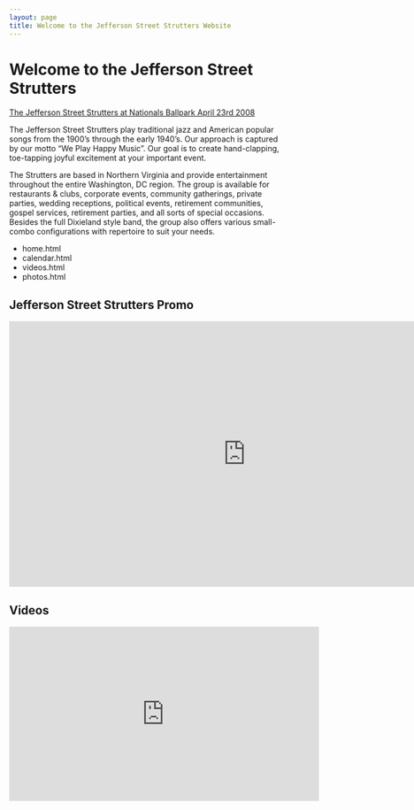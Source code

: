 ```yaml
---
layout: page
title: Welcome to the Jefferson Street Strutters Website
---
```


# Welcome to the Jefferson Street Strutters

[The Jefferson Street Strutters at Nationals Ballpark April 23rd 2008](DSCN0036-600x450.jpg)

The Jefferson Street Strutters play traditional jazz and American popular songs from the 1900’s through the early 1940’s.  Our approach is captured by our motto “We Play Happy Music”. Our goal is to create hand-clapping, toe-tapping joyful excitement at your important event.

The Strutters are based in Northern Virginia and provide entertainment throughout the entire Washington, DC region. The group is available for restaurants & clubs, corporate events, community gatherings, private parties, wedding receptions, political events, retirement communities, gospel services, retirement parties, and all sorts of special occasions. Besides the full Dixieland style band, the group also offers various small-combo configurations with repertoire to suit your needs.

* home.html
* calendar.html
* videos.html
* photos.html

## Jefferson Street Strutters Promo

<iframe width="853" height="480" src="https://www.youtube-nocookie.com/embed/7DIXtGTl5U0" frameborder="0" allow="accelerometer; autoplay; encrypted-media; gyroscope; picture-in-picture" allowfullscreen></iframe>


## Videos

<iframe width="560" height="315" src="https://www.youtube.com/embed/videoseries?list=PLNIYMTLS6lhgZbpxSf58E799Iml-IEc6n" frameborder="0" allow="accelerometer; autoplay; encrypted-media; gyroscope; picture-in-picture" allowfullscreen></iframe>

